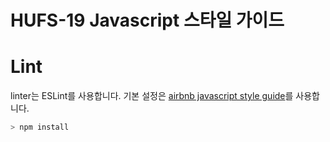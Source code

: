 # HUFS-19 Javascript 스타일 가이드

# Lint

linter는 ESLint를 사용합니다. 기본 설정은 [airbnb javascript style guide](https://github.com/airbnb/javascript)를 사용합니다.

```jsx
> npm install
```

<br />
